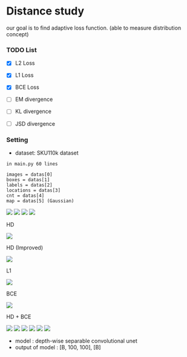 # Distance study
our goal is to find adaptive loss function. (able to measure distribution concept) 

### TODO List

- [x] L2 Loss
- [x] L1 Loss
- [x] BCE Loss
- [ ] EM divergence
- [ ] KL divergence
- [ ] JSD divergence

 
 ### Setting
 
 - dataset:  SKU110k dataset 
 ```
in main.py 60 lines

images = datas[0]
boxes = datas[1]
labels = datas[2]
locations = datas[3]
cnt = datas[4]
map = datas[5] (Gaussian)

```
![](./fig/images1.JPG)
![](./fig/gaussianmap1.JPG)
![](./fig/images2.JPG)
![](./fig/gaussianmap2.JPG)

HD

![](./fig/origin.JPG)

HD (Improved)

![](./fig/improved.JPG)

L1

![](./fig/L1_loss.JPG)

BCE

![](./fig/bce_map.JPG)

HD + BCE

![](./fig/hd_bce_1.JPG)
![](./fig/hd_bce_2.JPG)
![](./fig/hd_bce_3.JPG)
![](./fig/hd_bce_4.JPG)
![](./fig/hd_bce_5.JPG)
![](./fig/hd_bce_6.JPG)

 - model : depth-wise separable convolutional unet 
 - output of model : [B, 100, 100], [B]
 



